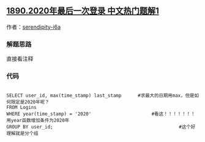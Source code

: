 ## [1890.2020年最后一次登录 中文热门题解1](https://leetcode.cn/problems/the-latest-login-in-2020/solutions/100000/by-serendipity-i6a-8z62)

作者：[serendipity-i6a](https://leetcode.cn/u/serendipity-i6a)
### 解题思路
直接看注释

### 代码

```mysql

SELECT user_id, max(time_stamp) last_stamp      #求最大的日期用max，但是如何限定是2020年呢？
FROM Logins
WHERE year(time_stamp) = '2020'                      #看这！！！！！！！用year函数增加条件为2020年
GROUP BY user_id;                                              #这个好理解就是分个组
```